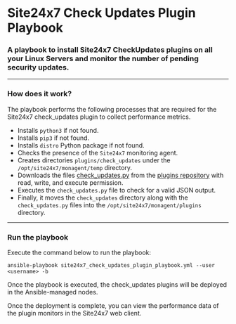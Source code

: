 
# Site24x7 Check Updates Plugin Playbook


### A playbook to install Site24x7 CheckUpdates plugins on all your Linux Servers and monitor the number of pending security updates. 

---

### How does it work?

The playbook performs the following processes that are required for the Site24x7 check_updates plugin to collect performance metrics.

- Installs `python3` if not found.
- Installs `pip3` if not found.
- Installs `distro` Python package if not found.
- Checks the presence of the `Site24x7` monitoring agent.
- Creates directories `plugins/check_updates` under the `/opt/site24x7/monagent/temp` directory.
- Downloads the files [check_updates.py](https://raw.githubusercontent.com/site24x7/plugins/master/check_updates/check_updates.py) from the [plugins repository](https://github.com/site24x7/plugins/tree/master/check_updates)
   with read, write, and execute permission.
- Executes the `check_updates.py` file to check for a valid JSON output.
- Finally, it moves the `check_updates` directory along with the `check_updates.py` files into the `/opt/site24x7/monagent/plugins` directory.


---

### Run the playbook

Execute the command below to run the playbook:
```
ansible-playbook site24x7_check_updates_plugin_playbook.yml --user <username> -b

```

Once the playbook is executed, the check_updates plugins will be deployed in the Ansible-managed nodes. 

Once the deployment is complete, you can view the performance data of the plugin monitors in the Site24x7 web client.
